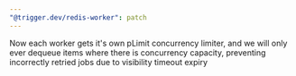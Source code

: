 ```yaml
---
"@trigger.dev/redis-worker": patch
---
```


Now each worker gets it's own pLimit concurrency limiter, and we will only ever dequeue items where there is concurrency capacity, preventing incorrectly retried jobs due to visibility timeout expiry
